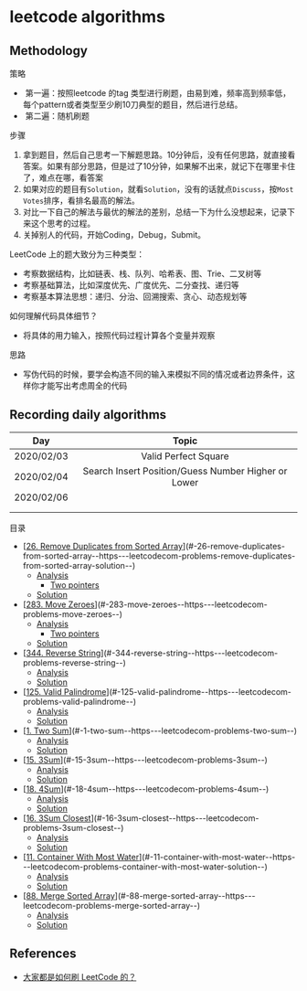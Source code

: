 # leetcode algorithms
## Methodology

策略

- ​	第一遍：按照leetcode 的tag 类型进行刷题，由易到难，频率高到频率低，每个pattern或者类型至少刷10刀典型的题目，然后进行总结。
- ​	第二遍：随机刷题

步骤

1. 拿到题目，然后自己思考一下解题思路。10分钟后，没有任何思路，就直接看答案。如果有部分思路，但是过了10分钟，如果解不出来，就记下在哪里卡住了，难点在哪，看答案
2. 如果对应的题目有`Solution`，就看`Solution`，没有的话就点`Discuss`，按`Most Votes`排序，看排名最高的解法。
3. 对比一下自己的解法与最优的解法的差别，总结一下为什么没想起来，记录下来这个思考的过程。
4. 关掉别人的代码，开始Coding，Debug，Submit。

LeetCode 上的题大致分为三种类型：

- 考察数据结构，比如链表、栈、队列、哈希表、图、Trie、二叉树等
- 考察基础算法，比如深度优先、广度优先、二分查找、递归等
- 考察基本算法思想：递归、分治、回溯搜索、贪心、动态规划等

如何理解代码具体细节？

- 将具体的用力输入，按照代码过程计算各个变量并观察

思路

- 写伪代码的时候，要学会构造不同的输入来模拟不同的情况或者边界条件，这样你才能写出考虑周全的代码

## Recording daily algorithms

|    Day     |                        Topic                        |
| :--------: | :-------------------------------------------------: |
| 2020/02/03 |                Valid Perfect Square                 |
| 2020/02/04 | Search Insert Position/Guess Number Higher or Lower |
| 2020/02/06 |                                                     |
|            |                                                     |
|            |                                                     |

目录

- [[26. Remove Duplicates from Sorted Array](https://leetcode.com/problems/remove-duplicates-from-sorted-array/solution/)](#-26-remove-duplicates-from-sorted-array--https---leetcodecom-problems-remove-duplicates-from-sorted-array-solution--)
  * [Analysis](#analysis)
    + [Two pointers](#two-pointers)
  * [Solution](#solution)
- [[283. Move Zeroes](https://leetcode.com/problems/move-zeroes/)](#-283-move-zeroes--https---leetcodecom-problems-move-zeroes--)
  * [Analysis](#analysis-1)
    + [Two pointers](#two-pointers-1)
  * [Solution](#solution-1)
- [[344. Reverse String](https://leetcode.com/problems/reverse-string/)](#-344-reverse-string--https---leetcodecom-problems-reverse-string--)
  * [Analysis](#analysis-2)
  * [Solution](#solution-2)
- [[125. Valid Palindrome](https://leetcode.com/problems/valid-palindrome/)](#-125-valid-palindrome--https---leetcodecom-problems-valid-palindrome--)
  * [Analysis](#analysis-3)
  * [Solution](#solution-3)
- [[1. Two Sum](https://leetcode.com/problems/two-sum/)](#-1-two-sum--https---leetcodecom-problems-two-sum--)
  * [Analysis](#analysis-4)
  * [Solution](#solution-4)
- [[15. 3Sum](https://leetcode.com/problems/3sum/)](#-15-3sum--https---leetcodecom-problems-3sum--)
  * [Analysis](#analysis-5)
  * [Solution](#solution-5)
- [[18. 4Sum](https://leetcode.com/problems/4sum/)](#-18-4sum--https---leetcodecom-problems-4sum--)
  * [Analysis](#analysis-6)
  * [Solution](#solution-6)
- [[16. 3Sum Closest](https://leetcode.com/problems/3sum-closest/)](#-16-3sum-closest--https---leetcodecom-problems-3sum-closest--)
  * [Analysis](#analysis-7)
  * [Solution](#solution-7)
- [[11. Container With Most Water](https://leetcode.com/problems/container-with-most-water/solution/)](#-11-container-with-most-water--https---leetcodecom-problems-container-with-most-water-solution--)
  * [Analysis](#analysis-8)
  * [Solution](#solution-8)
- [[88. Merge Sorted Array](https://leetcode.com/problems/merge-sorted-array/)](#-88-merge-sorted-array--https---leetcodecom-problems-merge-sorted-array--)
  * [Analysis](#analysis-9)
  * [Solution](#solution-9)

## References

- [大家都是如何刷 LeetCode 的？](https://www.zhihu.com/question/280279208 )



